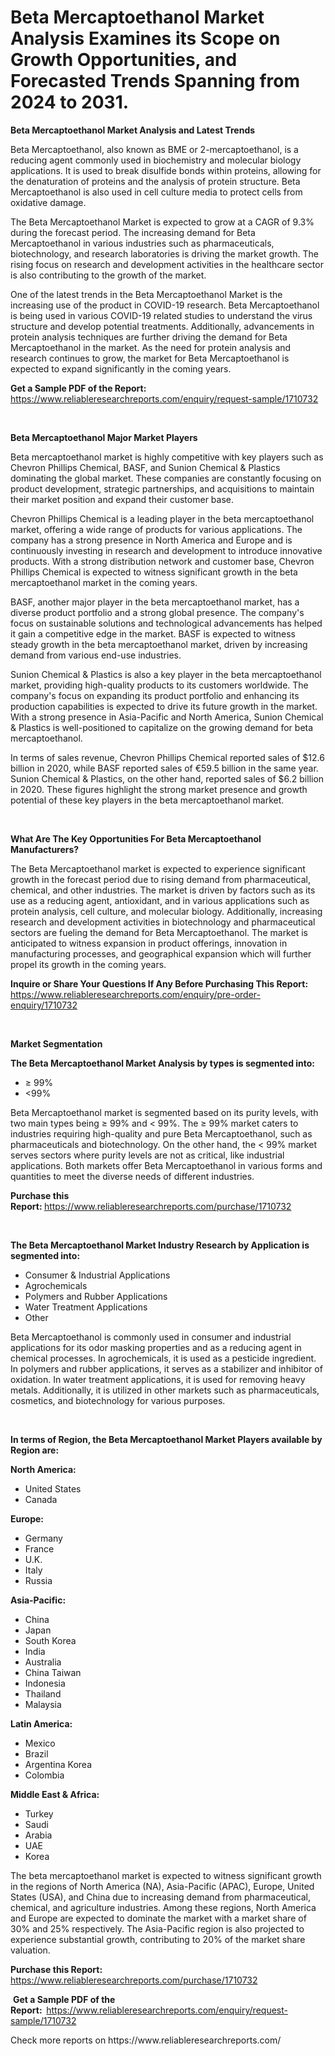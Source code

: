 <p><h1>Beta Mercaptoethanol Market Analysis Examines its Scope on Growth Opportunities, and Forecasted Trends Spanning from 2024 to 2031.</h1></p><p><strong>Beta Mercaptoethanol Market Analysis and Latest Trends</strong></p>
<p><p>Beta Mercaptoethanol, also known as BME or 2-mercaptoethanol, is a reducing agent commonly used in biochemistry and molecular biology applications. It is used to break disulfide bonds within proteins, allowing for the denaturation of proteins and the analysis of protein structure. Beta Mercaptoethanol is also used in cell culture media to protect cells from oxidative damage.</p><p>The Beta Mercaptoethanol Market is expected to grow at a CAGR of 9.3% during the forecast period. The increasing demand for Beta Mercaptoethanol in various industries such as pharmaceuticals, biotechnology, and research laboratories is driving the market growth. The rising focus on research and development activities in the healthcare sector is also contributing to the growth of the market.</p><p>One of the latest trends in the Beta Mercaptoethanol Market is the increasing use of the product in COVID-19 research. Beta Mercaptoethanol is being used in various COVID-19 related studies to understand the virus structure and develop potential treatments. Additionally, advancements in protein analysis techniques are further driving the demand for Beta Mercaptoethanol in the market. As the need for protein analysis and research continues to grow, the market for Beta Mercaptoethanol is expected to expand significantly in the coming years.</p></p>
<p><strong>Get a Sample PDF of the Report:&nbsp;</strong> <a href="https://www.reliableresearchreports.com/enquiry/request-sample/1710732">https://www.reliableresearchreports.com/enquiry/request-sample/1710732</a></p>
<p>&nbsp;</p>
<p><strong>Beta Mercaptoethanol Major Market Players</strong></p>
<p><p>Beta mercaptoethanol market is highly competitive with key players such as Chevron Phillips Chemical, BASF, and Sunion Chemical & Plastics dominating the global market. These companies are constantly focusing on product development, strategic partnerships, and acquisitions to maintain their market position and expand their customer base.</p><p>Chevron Phillips Chemical is a leading player in the beta mercaptoethanol market, offering a wide range of products for various applications. The company has a strong presence in North America and Europe and is continuously investing in research and development to introduce innovative products. With a strong distribution network and customer base, Chevron Phillips Chemical is expected to witness significant growth in the beta mercaptoethanol market in the coming years.</p><p>BASF, another major player in the beta mercaptoethanol market, has a diverse product portfolio and a strong global presence. The company's focus on sustainable solutions and technological advancements has helped it gain a competitive edge in the market. BASF is expected to witness steady growth in the beta mercaptoethanol market, driven by increasing demand from various end-use industries.</p><p>Sunion Chemical & Plastics is also a key player in the beta mercaptoethanol market, providing high-quality products to its customers worldwide. The company's focus on expanding its product portfolio and enhancing its production capabilities is expected to drive its future growth in the market. With a strong presence in Asia-Pacific and North America, Sunion Chemical & Plastics is well-positioned to capitalize on the growing demand for beta mercaptoethanol.</p><p>In terms of sales revenue, Chevron Phillips Chemical reported sales of $12.6 billion in 2020, while BASF reported sales of €59.5 billion in the same year. Sunion Chemical & Plastics, on the other hand, reported sales of $6.2 billion in 2020. These figures highlight the strong market presence and growth potential of these key players in the beta mercaptoethanol market.</p></p>
<p>&nbsp;</p>
<p><strong>What Are The Key Opportunities For Beta Mercaptoethanol Manufacturers?</strong></p>
<p><p>The Beta Mercaptoethanol market is expected to experience significant growth in the forecast period due to rising demand from pharmaceutical, chemical, and other industries. The market is driven by factors such as its use as a reducing agent, antioxidant, and in various applications such as protein analysis, cell culture, and molecular biology. Additionally, increasing research and development activities in biotechnology and pharmaceutical sectors are fueling the demand for Beta Mercaptoethanol. The market is anticipated to witness expansion in product offerings, innovation in manufacturing processes, and geographical expansion which will further propel its growth in the coming years.</p></p>
<p><strong>Inquire or Share Your Questions If Any Before Purchasing This Report:</strong> <a href="https://www.reliableresearchreports.com/enquiry/pre-order-enquiry/1710732">https://www.reliableresearchreports.com/enquiry/pre-order-enquiry/1710732</a></p>
<p>&nbsp;</p>
<p><strong>Market Segmentation</strong></p>
<p><strong>The Beta Mercaptoethanol Market Analysis by types is segmented into:</strong></p>
<p><ul><li>≥ 99%</li><li><99%</li></ul></p>
<p><p>Beta Mercaptoethanol market is segmented based on its purity levels, with two main types being ≥ 99% and < 99%. The ≥ 99% market caters to industries requiring high-quality and pure Beta Mercaptoethanol, such as pharmaceuticals and biotechnology. On the other hand, the < 99% market serves sectors where purity levels are not as critical, like industrial applications. Both markets offer Beta Mercaptoethanol in various forms and quantities to meet the diverse needs of different industries.</p></p>
<p><strong>Purchase this Report:&nbsp;</strong><a href="https://www.reliableresearchreports.com/purchase/1710732">https://www.reliableresearchreports.com/purchase/1710732</a></p>
<p>&nbsp;</p>
<p><strong>The Beta Mercaptoethanol Market Industry Research by Application is segmented into:</strong></p>
<p><ul><li>Consumer & Industrial Applications</li><li>Agrochemicals</li><li>Polymers and Rubber Applications</li><li>Water Treatment Applications</li><li>Other</li></ul></p>
<p><p>Beta Mercaptoethanol is commonly used in consumer and industrial applications for its odor masking properties and as a reducing agent in chemical processes. In agrochemicals, it is used as a pesticide ingredient. In polymers and rubber applications, it serves as a stabilizer and inhibitor of oxidation. In water treatment applications, it is used for removing heavy metals. Additionally, it is utilized in other markets such as pharmaceuticals, cosmetics, and biotechnology for various purposes.</p></p>
<p>&nbsp;</p>
<p><strong>In terms of Region, the Beta Mercaptoethanol Market Players available by Region are:</strong></p>
<p>
    <p> <strong> North America: </strong>
        <ul>
            <li>United States</li>
            <li>Canada</li>
        </ul>
        </p> 
    <p> <strong> Europe: </strong>
        <ul>
            <li>Germany</li>
            <li>France</li>
            <li>U.K.</li>
            <li>Italy</li>
            <li>Russia</li>
        </ul>
        </p> 
    <p> <strong> Asia-Pacific: </strong>
        <ul>
            <li>China</li>
            <li>Japan</li>
            <li>South Korea</li>
            <li>India</li>
            <li>Australia</li>
            <li>China Taiwan</li>
            <li>Indonesia</li>
            <li>Thailand</li>
            <li>Malaysia</li>
        </ul>
        </p> 
    <p> <strong> Latin America: </strong>
        <ul>
            <li>Mexico</li>
            <li>Brazil</li>
            <li>Argentina Korea</li>
            <li>Colombia</li>
        </ul>
        </p> 
    <p> <strong> Middle East & Africa: </strong>
        <ul>
            <li>Turkey</li>
            <li>Saudi</li>
            <li>Arabia</li>
            <li>UAE</li>
            <li>Korea</li>
        </ul>
    </p>
    </p>
<p><p>The beta mercaptoethanol market is expected to witness significant growth in the regions of North America (NA), Asia-Pacific (APAC), Europe, United States (USA), and China due to increasing demand from pharmaceutical, chemical, and agriculture industries. Among these regions, North America and Europe are expected to dominate the market with a market share of 30% and 25% respectively. The Asia-Pacific region is also projected to experience substantial growth, contributing to 20% of the market share valuation.</p></p>
<p><strong>Purchase this Report: </strong><a href="https://www.reliableresearchreports.com/purchase/1710732">https://www.reliableresearchreports.com/purchase/1710732</a></p>
<p>&nbsp;<strong>Get a Sample PDF of the Report:&nbsp;&nbsp;</strong><a href="https://www.reliableresearchreports.com/enquiry/request-sample/1710732">https://www.reliableresearchreports.com/enquiry/request-sample/1710732</a></p>
<p><strong></strong></p>
<p>Check more reports on https://www.reliableresearchreports.com/</p>